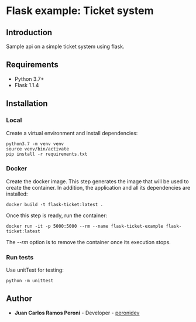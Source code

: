 # Flask example: Ticket system

## Introduction

Sample api on a simple ticket system using flask.

## Requirements

- Python 3.7+
- Flask 1.1.4

## Installation

### Local

Create a virtual environment and install dependencies:

```
python3.7 -m venv venv
source venv/bin/activate
pip install -r requirements.txt
```

### Docker

Create the docker image. This step generates the image that will be used to create the container. In addition, the application and all its dependencies are installed:

```
docker build -t flask-ticket:latest .
```

Once this step is ready, run the container:

```
docker run -it -p 5000:5000 --rm --name flask-ticket-example flask-ticket:latest
```

The _--rm_ option is to remove the container once its execution stops.

### Run tests

Use unitTest for testing:

```
python -m unittest
```

## Author

* **Juan Carlos Ramos Peroni** - Developer - [peronidev](https://bitbucket.org/peronidev)
